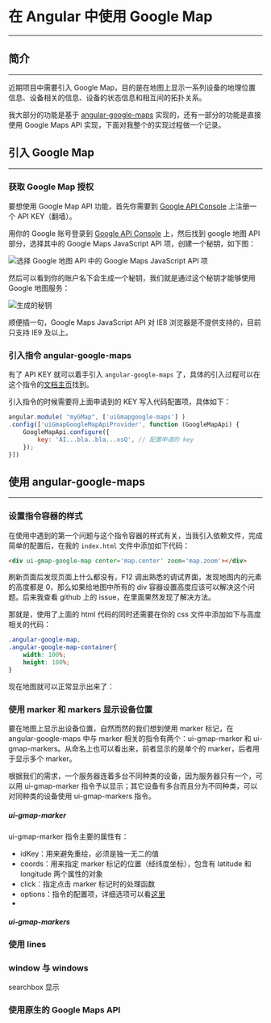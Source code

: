 # 在 Angular 中使用 Google Map

---

##  简介

---

近期项目中需要引入 Google Map，目的是在地图上显示一系列设备的地理位置信息、设备相关的信息、设备的状态信息和相互间的拓扑关系。

我大部分的功能是基于 [angular-google-maps](https://github.com/angular-ui/angular-google-maps) 实现的，还有一部分的功能是直接使用 Google Maps API 实现，下面对我整个的实现过程做一个记录。

## 引入 Google Map

---

### 获取 Google Map 授权
要想使用 Google Map API 功能，首先你需要到 [Google API Console](https://console.developers.google.com) 上注册一个 API KEY（翻墙）。

用你的 Google 账号登录到 [Google API Console](https://console.developers.google.com) 上，然后找到 google 地图 API 部分，选择其中的 Google Maps JavaScript API 项，创建一个秘钥，如下图：


![选择 Google 地图 API 中的 Google Maps JavaScript API 项](http://upload-images.jianshu.io/upload_images/2601216-d679b8e867048119.png?imageMogr2/auto-orient/strip%7CimageView2/2/w/1240)

然后可以看到你的账户名下会生成一个秘钥，我们就是通过这个秘钥才能够使用 Google 地图服务：


![生成的秘钥](http://upload-images.jianshu.io/upload_images/2601216-ec7caa92ed0d2aeb.png?imageMogr2/auto-orient/strip%7CimageView2/2/w/1240)


顺便插一句，Google Maps JavaScript API 对 IE8 浏览器是不提供支持的，目前只支持 IE9 及以上。

### 引入指令 angular-google-maps
有了 API KEY 就可以着手引入 `angular-google-maps` 了，具体的引入过程可以在这个指令的[文档主页]( http://angular-ui.github.io/angular-google-maps)找到。

引入指令的时候需要将上面申请到的 KEY 写入代码配置项，具体如下：
```JavaScript
angular.module( "myGMap", ['uiGmapgoogle-maps'] )
.config(['uiGmapGoogleMapApiProvider', function (GoogleMapApi) {
	GoogleMapApi.configure({
		key: 'AI...bla..bla...xsQ', // 配置申请的 key
	});
}])
```

## 使用 angular-google-maps

---

### 设置指令容器的样式
在使用中遇到的第一个问题与这个指令容器的样式有关，当我引入依赖文件，完成简单的配置后，在我的 `index.html` 文件中添加如下代码：

```html
<div ui-gmap-google-map center='map.center' zoom='map.zoom'></div>
```

刷新页面后发现页面上什么都没有，F12 调出熟悉的调试界面，发现地图内的元素的高度都是 0，那么如果给地图中所有的 div 容器设置高度应该可以解决这个问题。后来我查看 github 上的 issue，在里面果然发现了解决方法。

那就是，使用了上面的 html 代码的同时还需要在你的 css 文件中添加如下与高度相关的代码：

```css
.angular-google-map,
.angular-google-map-container{
	width: 100%;
	height: 100%;
}
```

现在地图就可以正常显示出来了：



### 使用 marker 和 markers 显示设备位置

要在地图上显示出设备位置，自然而然的我们想到使用 marker 标记，在 angular-google-maps 中与 marker 相关的指令有两个：ui-gmap-marker 和 ui-gmap-markers。从命名上也可以看出来，前者显示的是单个的 marker，后者用于显示多个 marker。

根据我们的需求，一个服务器连着多台不同种类的设备，因为服务器只有一个，可以用 ui-gmap-marker 指令予以显示；其它设备有多台而且分为不同种类，可以对同种类的设备使用 ui-gmap-markers 指令。

##### ui-gmap-marker
ui-gmap-marker 指令主要的属性有：
- idKey：用来避免重绘，必须是独一无二的值
- coords：用来指定 marker 标记的位置（经纬度坐标），包含有 latitude 和 longitude 两个属性的对象
- click：指定点击 marker 标记时的处理函数
- options：指令的配置项，详细选项可以看[这里](https://developers.google.com/maps/documentation/javascript/reference#MarkerOptions)
- 



##### ui-gmap-markers



### 使用 lines

### window 与 windows

searchbox 显示

### 使用原生的 Google Maps API
